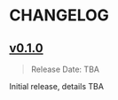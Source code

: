 # CHANGELOG

## [v0.1.0](https://github.com/vmware/terraform-provider-vcf/releases/tag/v0.1.0)

> Release Date: TBA

Initial release, details TBA
